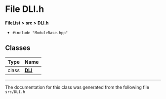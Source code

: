 

# File DLI.h



[**FileList**](files.md) **>** [**src**](dir_68267d1309a1af8e8297ef4c3efbcdba.md) **>** [**DLI.h**](DLI_8h.md)





* `#include "ModuleBase.hpp"`















## Classes

| Type | Name |
| ---: | :--- |
| class | [**DLI**](classDLI.md) <br> |



















































------------------------------
The documentation for this class was generated from the following file `src/DLI.h`

